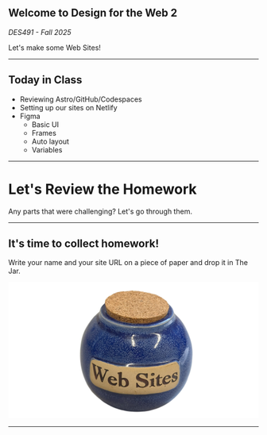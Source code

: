 ## Welcome to **Design for the Web 2**

_DES491 - Fall 2025_

Let's make some Web Sites!

---

## Today in Class

- Reviewing Astro/GitHub/Codespaces
- Setting up our sites on Netlify
- Figma
  - Basic UI
  - Frames
  - Auto layout
  - Variables

---

# Let's Review the Homework

Any parts that were challenging? Let's go through them.

---

## It's time to collect homework!

Write your name and your site URL on a piece of paper and drop it in The Jar.

![The Jar](the-jar.png)

---
